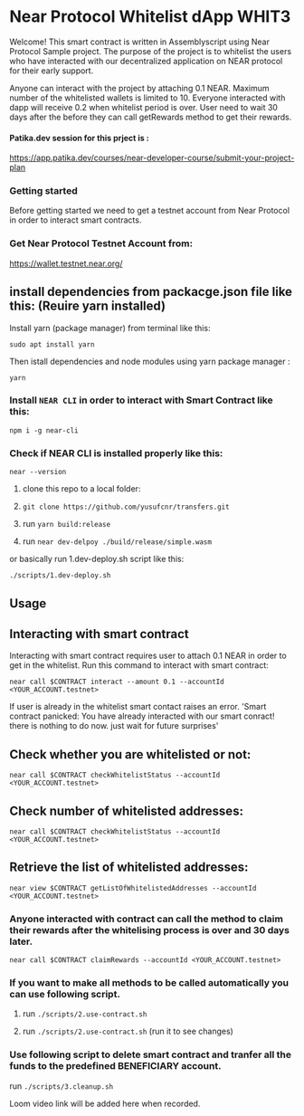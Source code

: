 ##

# Near Protocol Whitelist dApp WHIT3

Welcome!
    This smart contract is written in Assemblyscript using Near Protocol Sample project. 
The purpose of the project is to whitelist the users who have interacted with our decentralized application on NEAR protocol for their early support.

   Anyone can interact with the project by attaching 0.1 NEAR. 
   Maximum number of the whitelisted wallets is limited to 10.
   Everyone interacted with dapp will receive 0.2 when whitelist period is over.
   User need to wait 30 days after the before they can call getRewards method to get their rewards.

#### Patika.dev session for this prject is : 

https://app.patika.dev/courses/near-developer-course/submit-your-project-plan


### Getting started
Before getting started we need to get a testnet account from Near Protocol in order to interact smart contracts.

### Get Near Protocol Testnet Account from:

https://wallet.testnet.near.org/

## install dependencies from packacge.json file like this: (Reuire yarn installed)

Install yarn (package manager) from terminal like this: 

`sudo apt install yarn`

Then istall dependencies and node modules using yarn package manager :

`yarn`

### Install `NEAR CLI` in order to interact with Smart Contract like this:

`npm i -g near-cli`

### Check if NEAR CLI is installed properly like this:

`near --version`

1. clone this repo to a local folder:  

3. `git clone https://github.com/yusufcnr/transfers.git`

4. run `yarn build:release`

5. run `near dev-delpoy ./build/release/simple.wasm`


or basically run 1.dev-deploy.sh script like this:

`./scripts/1.dev-deploy.sh`

## Usage

## Interacting with smart contract

Interacting with smart contract requires user to attach 0.1 NEAR in order to get in the whitelist.
Run this command to interact with smart contract:

`near call $CONTRACT interact --amount 0.1 --accountId <YOUR_ACCOUNT.testnet>`

If user is already in the whitelist smart contact raises an error. 
'Smart contract panicked: You have already interacted with our smart conract! there is nothing to do now. just wait for future surprises'

## Check whether you are whitelisted or not:

`near call $CONTRACT checkWhitelistStatus --accountId <YOUR_ACCOUNT.testnet>`

## Check number of whitelisted addresses:

`near call $CONTRACT checkWhitelistStatus --accountId <YOUR_ACCOUNT.testnet>`

## Retrieve the list of whitelisted addresses:

`near view $CONTRACT getListOfWhitelistedAddresses --accountId <YOUR_ACCOUNT.testnet>`

### Anyone interacted with contract can call the method to claim their rewards after the whitelising process is over and 30 days later.

`near call $CONTRACT claimRewards --accountId <YOUR_ACCOUNT.testnet>`

### If you want to make all methods to be called automatically you can use following script.
1. run `./scripts/2.use-contract.sh`

2. run `./scripts/2.use-contract.sh` (run it to see changes)


### Use following script to delete smart contract and tranfer all the funds to the predefined BENEFICIARY account.

run `./scripts/3.cleanup.sh`

Loom video link will be added here when recorded.
